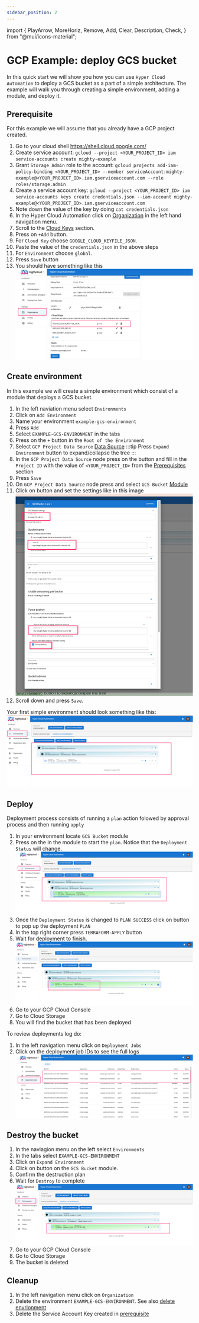 ```yaml
---
sidebar_position: 2
---
```


import {
PlayArrow,
MoreHoriz,
Remove,
Add,
Clear,
Description,
Check,
} from "@mui/icons-material";

# GCP Example: deploy GCS bucket

In this quick start we will show you how you can use `Hyper Cloud Automation` to deploy a GCS bucket as a part of a simple architecture. The example will walk you through creating a simple environment, adding a module, and deploy it.

## Prerequisite

For this example we will assume that you already have a GCP project created.

1. Go to your cloud shell https://shell.cloud.google.com/
1. Create service account: `gcloud --project <YOUR_PROJECT_ID> iam service-accounts create mighty-example`
1. Grant `Storage Admin` role to the account: `gcloud projects add-iam-policy-binding <YOUR_PROJECT_ID> --member serviceAccount:mighty-example@<YOUR_PROJECT_ID>.iam.gserviceaccount.com --role roles/storage.admin`
1. Create a service account key: `gcloud --project <YOUR_PROJECT_ID> iam service-accounts keys create credentials.json --iam-account mighty-example@<YOUR_PROJECT_ID>.iam.gserviceaccount.com`
1. Note down the value of the key by doing `cat credentials.json`
1. In the Hyper Cloud Automation click on [Organization](../Concepts/Organization.md) in the left hand navigation menu.
1. Scroll to the [Cloud Keys](../Concepts/Organization.md#cloud-keys) section.
1. Press on `+Add` button.
1. For `Cloud Key` choose `GOOGLE_CLOUD_KEYFILE_JSON`.
1. Paste the value of the `credentials.json` in the above steps
1. For `Environment` choose `global`.
1. Press `Save` button
1. You should have something like this
   ![Access Keys](./img/GCPExample-CreateGCPKey.png)

## Create environment

In this example we will create a simple environment which consist of a module that deploys a GCS bucket.

1. In the left naviation menu select `Environments`
1. Click on `Add Environment`
1. Name your environment `example-gcs-environment`
1. Press `Add`
1. Select `EXAMPLE-GCS-ENVIRONMENT` in the tabs
1. Press on the `+` button in the `Root of the Environment`
1. Select `GCP Project Data Source` [Data Source](../Concepts/DataSource.md)
   :::tip
   Press `Expand Environment` button to expand/collapse the tree
   :::
1. In the `GCP Project Data Source` node press on the <MoreHoriz width="30"/> button and fill in the `Project ID` with the value of `<YOUR_PROJECT_ID>` from the [Prerequisites](#prerequisite) section
1. Press `Save`
1. On `GCP Project Data Source` node press <Add width="30"/> and select `GCS Bucket` [Module](../Concepts/Module.md)
1. Click on <MoreHoriz width="30"/> button and set the settings like in this image
   ![GCS Module Settings](./img/GCPExample-GCSModuleSettings.png)
1. Scroll down and press `Save`.

Your first simple environment should look something like this:
![Simple Environment](./img/GCPExample-UndeployedEnvironment.png)

## Deploy

Deployment process consists of running a `plan` action folowed by approval process and then running `apply`

1. In your environment locate `GCS Bucket` module
1. Press on the <PlayArrow width="30" /> in the module to start the `plan`. Notice that the `Deployment Status` will change.
   ![Plan Running](./img/GCPExample-PlanWorking.png)
1. Once the `Deployment Status` is changed to `PLAN SUCCESS` click on <Check width="30"/> button to pop up the deployment `PLAN`
1. In the top right corner press `TERRAFORM-APPLY` button
1. Wait for deployment to finish.
   ![Apply finished](./img/GCPExample-ApplySuccess.png)
1. Go to your GCP Cloud Console
1. Go to Cloud Storage
1. You will find the bucket that has been deployed

To review deployments log do:

1. In the left navigation menu click on `Deployment Jobs`
1. Click on the deployment job IDs to see the full logs
   ![Deploment Jobs](./img/GCPExample-DeploymentJobs.png)

## Destroy the bucket

1. In the naviagion menu on the left select `Environments`
1. In the tabs select `EXAMPLE-GCS-ENVIRONMENT`
1. Click on `Expand Environment`
1. Click on <Clear width="30" /> button on the `GCS Bucket` module.
1. Confirm the destruction plan
1. Wait for `Destroy` to complete
   ![destroy bucket](./img/GCPExample-DestroyModule.png)
1. Go to your GCP Cloud Console
1. Go to Cloud Storage
1. The bucket is deleted

## Cleanup

1. In the left navigation menu click on `Organization`
1. Delete the environment `EXAMPLE-GCS-ENVIRONMENT`. See also [delete envrionment](../Concepts/Organization.md#renamedelete-envrionments)
1. Delete the Service Account Key created in [prerequisite](#prerequiste)
